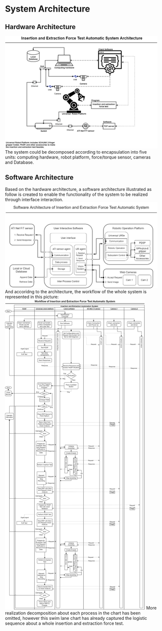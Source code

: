 # System Architecture
## Hardware Architecture
![image 1](https://github.com/VolcanHuang/Project_Demo/blob/main/RRP%20project/Insertion%20and%20Extraction%20Force%20Test%20Automation%20System/Sytem%20Architecture/Hardware%20architecture/System%20architecture.png)
The system could be decomposed according to encapsulation into five units: computing hardware, robot platform, force/torque sensor, cameras and Database.
## Software Architecture
Based on the hardware architecture, a software architecture illustrated as follow is created to enable the functionality of the system to be realized through interface interaction.
![image 2](https://github.com/VolcanHuang/Project_Demo/blob/main/RRP%20project/Insertion%20and%20Extraction%20Force%20Test%20Automation%20System/Sytem%20Architecture/Software%20architecture/System%20architecture.jpg)
And accoridng to the architecture, the workflow of the whole system is represented in this picture:
![image 3](https://github.com/VolcanHuang/Project_Demo/blob/main/RRP%20project/Insertion%20and%20Extraction%20Force%20Test%20Automation%20System/Sytem%20Architecture/Software%20architecture/System%20workflow.png)
More realization decomposition about each process in the chart has been omitted, however this swim lane chart has already captured the logistic sequence about a whole insertion and extraction force test.
